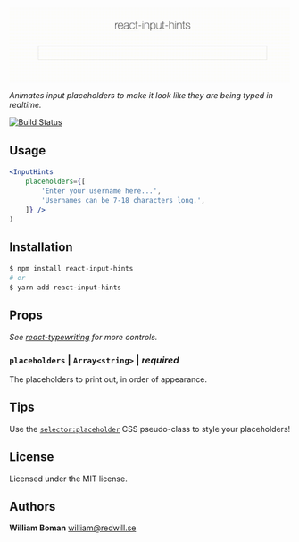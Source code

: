 <img align="center" alt="react-input-hints" src="https://raw.githubusercontent.com/williamboman/react-input-hints/master/example.gif" />

*Animates input placeholders to make it look like they are being typed in realtime.*

[![Build Status](https://travis-ci.org/williamboman/react-input-hints.svg?branch=master)](https://travis-ci.org/williamboman/react-input-hints)

## Usage

```jsx
<InputHints
    placeholders={[
        'Enter your username here...',
        'Usernames can be 7-18 characters long.',
    ]} />
)
```

## Installation

```sh
$ npm install react-input-hints
# or
$ yarn add react-input-hints
```

## Props

*See [react-typewriting](https://github.com/williamboman/react-typewriting#props) for more controls.*

### `placeholders` | `Array<string>` | *required*

The placeholders to print out, in order of appearance.

## Tips

Use the [`selector:placeholder`](http://css-tricks.com/snippets/css/style-placeholder-text/) CSS pseudo-class to style your placeholders!

## License

Licensed under the MIT license.

## Authors

**William Boman** <william@redwill.se>
